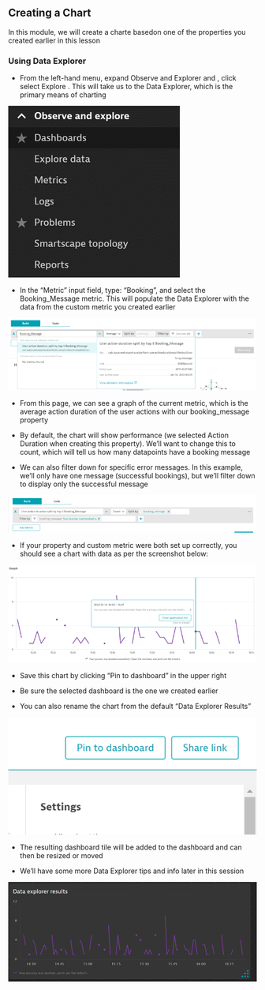 ## Creating a Chart

In this module, we will create a charte basedon one of the properties you created earlier in this lesson

### Using Data Explorer

- From the left-hand menu, expand Observe and Explorer and , click select Explore . This will take us to the Data Explorer, which is the primary means of charting

![Data_Explorer_1](../../assets/images/Data_Explorer_1.png)

- In the “Metric” input field, type: “Booking”, and select the Booking_Message metric. This will populate the Data Explorer with the data from the custom metric you created earlier

![Data_Explorer_2](../../assets/images/Data_Explorer_2.png)

- From this page, we can see a graph of the current metric, which is  the average action duration of the user actions with our booking_message property

- By default, the chart will show performance (we selected Action Duration when creating this property). We’ll want to change this to count, which will tell us how many datapoints have a booking message

- We can also filter down for specific error messages. In this example, we’ll only have one message (successful bookings), but we’ll filter down to display only the successful message

![Data_Explorer_3](../../assets/images/Data_Explorer_3.png)

- If your property and custom metric were both set up correctly, you should see a chart with data as per the screenshot below:

![Data_Explorer_4](../../assets/images/Data_Explorer_4.png)

- Save this chart by clicking “Pin to dashboard” in the upper right

- Be sure the selected dashboard is the one we created earlier

- You can also rename the chart from the default “Data Explorer Results”

![Data_Explorer_5](../../assets/images/Data_Explorer_5.png)

- The resulting dashboard tile will be added to the dashboard and can then be resized or moved

- We’ll have some more Data Explorer tips and info later in this session

![Data_Explorer_6](../../assets/images/Data_Explorer_6.png)
